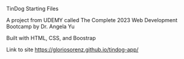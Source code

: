 TinDog Starting Files

A project from UDEMY called  The Complete 2023 Web Development Bootcamp by Dr. Angela Yu

Built with HTML, CSS, and Boostrap

Link to site https://gloriosorenz.github.io/tindog-app/
